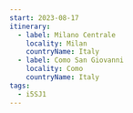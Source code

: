 ```yaml
---
start: 2023-08-17
itinerary:
  - label: Milano Centrale
    locality: Milan
    countryName: Italy
  - label: Como San Giovanni
    locality: Como
    countryName: Italy
tags:
  - i5SJ1
---
```

